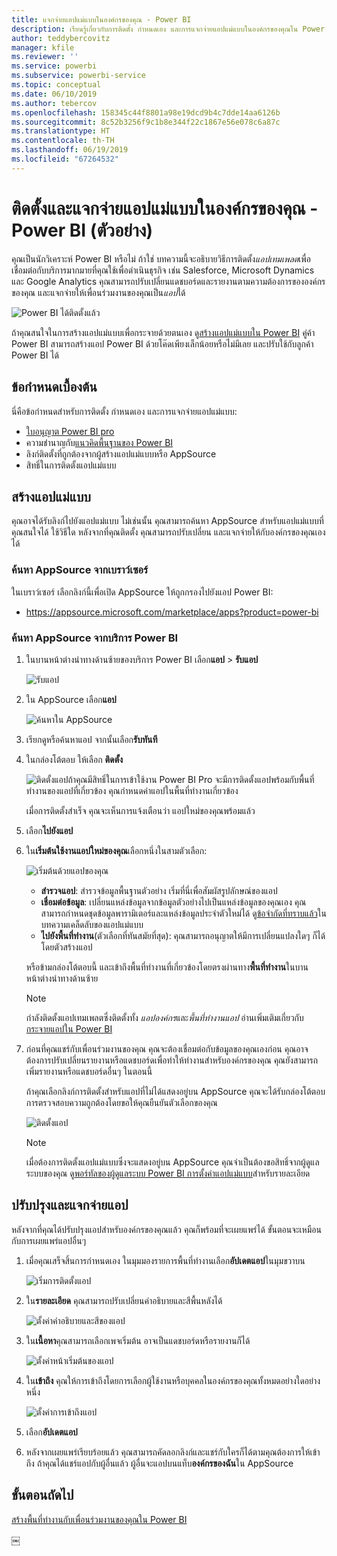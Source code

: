 ```yaml
---
title: แจกจ่ายแอปแม่แบบในองค์กรของคุณ - Power BI
description: เรียนรู้เกี่ยวกับการติดตั้ง กำหนดเอง และการแจกจ่ายแอปแม่แบบในองค์กรของคุณใน Power BI
author: teddybercovitz
manager: kfile
ms.reviewer: ''
ms.service: powerbi
ms.subservice: powerbi-service
ms.topic: conceptual
ms.date: 06/10/2019
ms.author: tebercov
ms.openlocfilehash: 158345c44f8801a98e19dcd9b4c7dde14aa6126b
ms.sourcegitcommit: 8c52b3256f9c1b8e344f22c1867e56e078c6a87c
ms.translationtype: HT
ms.contentlocale: th-TH
ms.lasthandoff: 06/19/2019
ms.locfileid: "67264532"
---
```

# <a name="install-and-distribute-template-apps-in-your-organization---power-bi"></a>ติดตั้งและแจกจ่ายแอปแม่แบบในองค์กรของคุณ - Power BI (ตัวอย่าง)

คุณเป็นนักวิเคราะห์ Power BI หรือไม่ ถ้าใช่ บทความนี้จะอธิบายวิธีการติดตั้ง*แอปเทมเพลต*เพื่อเชื่อมต่อกับบริการมากมายที่คุณใช้เพื่อดำเนินธุรกิจ เช่น Salesforce, Microsoft Dynamics และ Google Analytics คุณสามารถปรับเปลี่ยนแดชบอร์ดและรายงานตามความต้องการขององค์กรของคุณ และแจกจ่ายให้เพื่อนร่วมงานของคุณเป็น*แอป*ได้ 

![Power BI ได้ติดตั้งแล้ว](media/service-template-apps-install-distribute/power-bi-get-apps.png)

ถ้าคุณสนใจในการสร้างแอปแม่แบบเพื่อกระจายด้วยตนเอง ดู[สร้างแอปแม่แบบใน Power BI](service-template-apps-create.md) คู่ค้า Power BI สามารถสร้างแอป Power BI ด้วยโค๊ดเพียงเล็กน้อยหรือไม่มีเลย และปรับใช้กับลูกค้า Power BI ได้ 

## <a name="prerequisites"></a>ข้อกำหนดเบื้องต้น  

นี่คือข้อกำหนดสำหรับการติดตั้ง กำหนดเอง และการแจกจ่ายแอปแม่แบบ: 

- [ใบอนุญาต Power BI pro](service-self-service-signup-for-power-bi.md)
- ความชำนาญกับ[แนวคิดพื้นฐานของ Power BI ](service-basic-concepts.md)
- ลิงก์ติดตั้งที่ถูกต้องจากผู้สร้างแอปแม่แบบหรือ AppSource 
- สิทธิ์ในการติดตั้งแอปแม่แบบ 

## <a name="install-a-template-app"></a>สร้างแอปแม่แบบ

คุณอาจได้รับลิงก์ไปยังแอปแม่แบบ ไม่เช่นนั้น คุณสามารถค้นหา AppSource สำหรับแอปแม่แบบที่คุณสนใจได้ ใช้วิธีใด หลังจากที่คุณติดตั้ง คุณสามารถปรับเปลี่ยน และแจกจ่ายให้กับองค์กรของคุณเองได้

### <a name="search-appsource-from-a-browser"></a>ค้นหา AppSource จากเบราว์เซอร์

ในเบราว์เซอร์ เลือกลิงก์นี้เพื่อเปิด AppSource ให้ถูกกรองไปยังแอป Power BI:

- https://appsource.microsoft.com/marketplace/apps?product=power-bi

### <a name="search-appsource-from-the-power-bi-service"></a>ค้นหา AppSource จากบริการ Power BI

1. ในบานหน้าต่างนำทางด้านซ้ายของบริการ Power BI เลือก**แอป** > **รับแอป**

    ![รับแอป](media/service-template-apps-install-distribute/power-bi-get-apps-arrow.png)

2. ใน AppSource เลือก**แอป**

    ![ค้นหาใน AppSource](media/service-template-apps-install-distribute/power-bi-appsource.png)

3. เรียกดูหรือค้นหาแอป จากนั้นเลือก**รับทันที**

4. ในกล่องโต้ตอบ ให้เลือก **ติดตั้ง**

    ![ติดตั้งแอป](media/service-template-apps-install-distribute/power-install-dialog.png)ถ้าคุณมีสิทธิ์ในการเข้าใช้งาน Power BI Pro จะมีการติดตั้งแอปพร้อมกับพื้นที่ทำงานของแอปที่เกี่ยวข้อง คุณกำหนดค่าแอปในพื้นที่ทำงานเกี่ยวข้อง

    เมื่อการติดตั้งสำเร็จ คุณจะเห็นการแจ้งเตือนว่า แอปใหม่ของคุณพร้อมแล้ว
4. เลือก**ไปยังแอป**
5. ใน**เริ่มต้นใช้งานแอปใหม่ของคุณ**เลือกหนึ่งในสามตัวเลือก:

    ![เริ่มต้นด้วยแอปของคุณ](media/service-template-apps-create/power-bi-template-app-get-started.png)

    - **สำรวจแอป**: สำรวจข้อมูลพื้นฐานตัวอย่าง เริ่มที่นี่เพื่อสัมผัสรูปลักษณ์ของแอป 
    - **เชื่อมต่อข้อมูล**: เปลี่ยนแหล่งข้อมูลจากข้อมูลตัวอย่างไปเป็นแหล่งข้อมูลของคุณเอง คุณสามารถกำหนดชุดข้อมูลพารามิเตอร์และแหล่งข้อมูลประจำตัวใหม่ได้ ดู[ข้อจำกัดที่ทราบแล้ว](service-template-apps-tips.md#known-limitations)ในบทความเคล็ดลับของแอปแม่แบบ 
    - **ไปยังพื้นที่ทำงาน**(ตัวเลือกที่ทันสมัยที่สุด): คุณสามารถอนุญาตให้มีการเปลี่ยนแปลงใดๆ ก็ได้โดยตัวสร้างแอป

    หรือข้ามกล่องโต้ตอบนี้ และเข้าถึงพื้นที่ทำงานที่เกี่ยวข้องโดยตรงผ่านทาง**พื้นที่ทำงาน**ในบานหน้าต่างนำทางด้านซ้าย
    >[!NOTE]
    >กำลังติดตั้งแอปเทมเพลตซึ่งติดตั้งทั้ง *แอปองค์กร*และ*พื้นที่ทำงานแอป* อ่านเพิ่มเติมเกี่ยวกับ [กระจายแอปใน Power BI](service-create-distribute-apps.md)
 
6. ก่อนที่คุณแชร์กับเพื่อนร่วมงานของคุณ คุณจะต้องเชื่อมต่อกับข้อมูลของคุณเองก่อน คุณอาจต้องการปรับเปลี่ยนรายงานหรือแดชบอร์ดเพื่อทำให้ทำงานสำหรับองค์กรของคุณ คุณยังสามารถเพิ่มรายงานหรือแดชบอร์ดอื่นๆ ในตอนนี้

   ถ้าคุณเลือกลิงก์การติดตั้งสำหรับแอปที่ไม่ได้แสดงอยู่บน AppSource คุณจะได้รับกล่องโต้ตอบการตรวจสอบความถูกต้องโดยขอให้คุณยืนยันตัวเลือกของคุณ

   ![ติดตั้งแอป](media/service-template-apps-install-distribute/power-install-unvalidated-dialog.png)

   >[!NOTE]
   >เมื่อต้องการติดตั้งแอปแม่แบบซึ่งจะแสดงอยู่บน AppSource คุณจำเป็นต้องขอสิทธิ์จากผู้ดูแลระบบของคุณ ดู[พอร์ทัลของผู้ดูแลระบบ Power BI การตั้งค่าแอปแม่แบบ](service-admin-portal.md#template-apps-settings)สำหรับรายละเอียด

## <a name="update-and-distribute-the-app"></a>ปรับปรุงและแจกจ่ายแอป

หลังจากที่คุณได้ปรับปรุงแอปสำหรับองค์กรของคุณแล้ว คุณก็พร้อมที่จะเผยแพร่ได้ ขั้นตอนจะเหมือนกับการเผยแพร่แอปอื่นๆ

1. เมื่อคุณเสร็จสิ้นการกำหนดเอง ในมุมมองรายการพื้นที่ทำงานเลือก**อัปเดตแอป**ในมุมขวาบน  

    ![เริ่มการติดตั้งแอป](media/service-template-apps-install-distribute/power-bi-start-install-app.png)

2. ใน**รายละเอียด** คุณสามารถปรับเปลี่ยนคำอธิบายและสีพื้นหลังได้

   ![ตั้งค่าคำอธิบายและสีของแอป](media/service-template-apps-install-distribute/power-bi-install-app-details.png)

3. ใน**เนื้อหา**คุณสามารถเลือกเพจเริ่มต้น อาจเป็นแดชบอร์ดหรือรายงานก็ได้

   ![ตั้งค่าหน้าเริ่มต้นของแอป](media/service-template-apps-install-distribute/power-bi-install-app-content.png)

4. ใน**เข้าถึง** คุณให้การเข้าถึงโดยการเลือกผู้ใช้งานหรือบุคคลในองค์กรของคุณทั้งหมดอย่างใดอย่างหนึ่ง  

   ![ตั้งค่าการเข้าถึงแอป](media/service-template-apps-install-distribute/power-bi-install-access.png)

5. เลือก**อัปเดตแอป** 

6. หลังจากเผยแพร่เรียบร้อยแล้ว คุณสามารถคัดลอกลิงก์และแชร์กับใครก็ได้ตามคุณต้องการให้เข้าถึง ถ้าคุณได้แชร์แอปกับผู้อื่นแล้ว ผู้อื่นจะแอปบนแท็บ**องค์กรของฉัน**ใน AppSource

## <a name="next-steps"></a>ขั้นตอนถัดไป 

[สร้างพื้นที่ทำงานกับเพื่อนร่วมงานของคุณใน Power BI](service-create-workspaces.md)





￼ 

 
